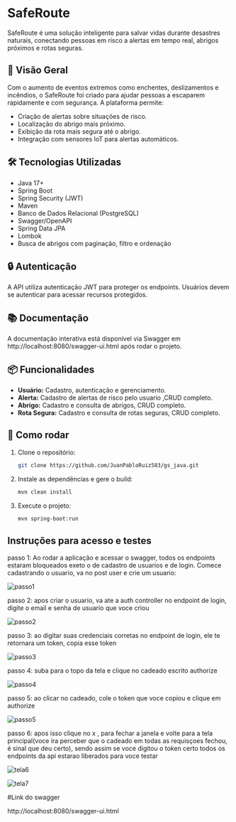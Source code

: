# SafeRoute

SafeRoute é uma solução inteligente para salvar vidas durante desastres naturais, conectando pessoas em risco a alertas em tempo real, abrigos próximos e rotas seguras.

## 🚀 Visão Geral

Com o aumento de eventos extremos como enchentes, deslizamentos e incêndios, o SafeRoute foi criado para ajudar pessoas a escaparem rapidamente e com segurança. A plataforma permite:

- Criação de alertas sobre situações de risco.
- Localização do abrigo mais próximo.
- Exibição da rota mais segura até o abrigo.
- Integração com sensores IoT para alertas automáticos.

## 🛠️ Tecnologias Utilizadas

- Java 17+
- Spring Boot
- Spring Security (JWT)
- Maven
- Banco de Dados Relacional (PostgreSQL)
- Swagger/OpenAPI
- Spring Data JPA
- Lombok
- Busca de abrigos com paginação, filtro e ordenação

## 🔒 Autenticação

A API utiliza autenticação JWT para proteger os endpoints. Usuários devem se autenticar para acessar recursos protegidos.

## 📚 Documentação

A documentação interativa está disponível via Swagger em  http://localhost:8080/swagger-ui.html após rodar o projeto.

## 📦 Funcionalidades

- **Usuário:** Cadastro, autenticação e gerenciamento.
- **Alerta:** Cadastro de alertas de risco pelo usuario ,CRUD completo.
- **Abrigo:** Cadastro e consulta de abrigos, CRUD completo.
- **Rota Segura:** Cadastro e consulta de rotas seguras, CRUD completo.


## 🏁 Como rodar

1. Clone o repositório:
   ```bash
   git clone https://github.com/JuanPabloRuiz583/gs_java.git

2. Instale as dependências e gere o build:
   ```bash
   mvn clean install

3. Execute o projeto:
   ```bash
   mvn spring-boot:run

## Instruções para acesso e testes

passo 1: Ao rodar a aplicação e acessar o swagger, todos os endpoints estaram bloqueados exeto o de cadastro de usuarios e de login. Comece cadastrando o usuario, va no post user e crie um usuario:

![passo1](https://github.com/user-attachments/assets/64beda73-7d3f-4b51-af10-ab31a938d4e8)

passo 2: apos criar o usuario, va ate a auth controller no endpoint de login, digite o email e senha de usuario que voce criou

![passo2](https://github.com/user-attachments/assets/58080e37-09a9-4d8c-8c8d-4ae62a995c05)

passo 3: ao digitar suas credenciais corretas no endpoint de login, ele te retornara um token, copia esse token

![passo3](https://github.com/user-attachments/assets/6fc8d2a5-083f-4829-8195-2442bd993894)

passo 4: suba para o topo da tela e clique no cadeado escrito authorize

![passo4](https://github.com/user-attachments/assets/db8b50d4-eab6-499b-ade2-b95e1e66ce0c)

passo 5: ao clicar no cadeado, cole o token que voce copiou e clique em authorize

![passo5](https://github.com/user-attachments/assets/85c4e2ca-6ecc-438c-b327-c912738bc10f)

passo 6: apos isso clique no x , para fechar a janela e volte para a tela principal(voce ira perceber que o cadeado em todas as requisçoes fechou, é sinal que deu certo), sendo assim se voce digitou o token certo todos os endpoints da api estarao liberados para voce testar

![tela6](https://github.com/user-attachments/assets/f5db2781-08fa-439c-8809-90e1a6fd40f2)

![tela7](https://github.com/user-attachments/assets/674a2e4e-975e-45f0-9368-59797f70c614)


#Link do swagger

 http://localhost:8080/swagger-ui.html
